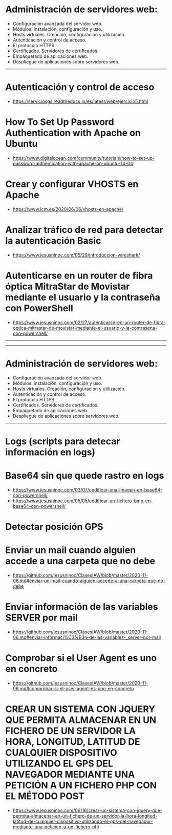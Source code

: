 # Administración de servidores web:
- Configuración avanzada del servidor web.
- Módulos: instalación, configuración y uso.
- Hosts virtuales. Creación, configuración y utilización.
- Autenticación y control de acceso.
- El protocolo HTTPS.
- Certificados. Servidores de certificados.
- Empaquetado de aplicaciones web.
- Despliegue de aplicaciones sobre servidores web.

---------------

# Autenticación y control de acceso
* https://serviciosgs.readthedocs.io/es/latest/web/ejercicio5.html

# How To Set Up Password Authentication with Apache on Ubuntu
* https://www.digitalocean.com/community/tutorials/how-to-set-up-password-authentication-with-apache-on-ubuntu-14-04

# Crear y configurar VHOSTS en Apache
* https://www.icm.es/2020/06/06/vhosts-en-apache/

# Analizar tráfico de red para detectar la autenticación Basic
* https://www.jesusninoc.com/05/29/introduccion-wireshark/

# Autenticarse en un router de fibra óptica MitraStar de Movistar mediante el usuario y la contraseña con PowerShell
* https://www.jesusninoc.com/02/27/autenticarse-en-un-router-de-fibra-optica-mitrastar-de-movistar-mediante-el-usuario-y-la-contrasena-con-powershell/

---------
---------

# Administración de servidores web:
- Configuración avanzada del servidor web.
- Módulos: instalación, configuración y uso.
- Hosts virtuales. Creación, configuración y utilización.
- Autenticación y control de acceso.
- El protocolo HTTPS.
- Certificados. Servidores de certificados.
- Empaquetado de aplicaciones web.
- Despliegue de aplicaciones sobre servidores web.

---------------

# Logs (scripts para detecar información en logs)

# Base64 sin que quede rastro en logs
* https://www.jesusninoc.com/03/07/codificar-una-imagen-en-base64-con-powershell/
* https://www.jesusninoc.com/05/05/codificar-un-fichero-bmp-en-base64-con-powershell/

# Detectar posición GPS

# Enviar un mail cuando alguien accede a una carpeta que no debe
* https://github.com/jesusninoc/ClasesIAW/blob/master/2020-11-06.md#enviar-un-mail-cuando-alguien-accede-a-una-carpeta-que-no-debe

# Enviar información de las variables SERVER por mail
* https://github.com/jesusninoc/ClasesIAW/blob/master/2020-11-06.md#enviar-informaci%C3%B3n-de-las-variables-_server-por-mail

# Comprobar si el User Agent es uno en concreto
* https://github.com/jesusninoc/ClasesIAW/blob/master/2020-11-06.md#comprobar-si-el-user-agent-es-uno-en-concreto

# CREAR UN SISTEMA CON JQUERY QUE PERMITA ALMACENAR EN UN FICHERO DE UN SERVIDOR LA HORA, LONGITUD, LATITUD DE CUALQUIER DISPOSITIVO UTILIZANDO EL GPS DEL NAVEGADOR MEDIANTE UNA PETICIÓN A UN FICHERO PHP CON EL MÉTODO POST
* https://www.jesusninoc.com/06/16/crear-un-sistema-con-jquery-que-permita-almacenar-en-un-fichero-de-un-servidor-la-hora-longitud-latitud-de-cualquier-dispositivo-utilizando-el-gps-del-navegador-mediante-una-peticion-a-un-fichero-ph/
